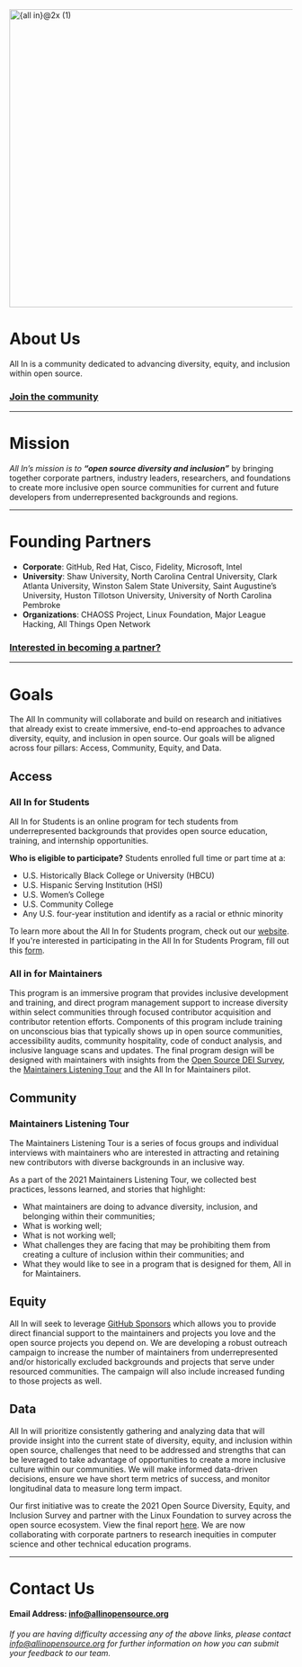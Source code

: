 <img width="530" alt="{all in}@2x (1)" src="https://user-images.githubusercontent.com/70516588/134951921-f530bb68-3190-4ab4-b86a-1c96b1d62cab.png">


# About Us
All In is a community dedicated to advancing diversity, equity, and inclusion within open source.  

### [Join the community](https://allinopensource.org/become-a-partner/)

---

# Mission
_All In’s mission is to  **“open source diversity and inclusion”**_ by bringing together corporate partners, industry leaders, researchers, and foundations to create more inclusive open source communities for current and future developers from underrepresented backgrounds and regions.


---

# Founding Partners
- **Corporate**: GitHub, Red Hat, Cisco, Fidelity, Microsoft, Intel
- **University**: Shaw University, North Carolina Central University, Clark Atlanta University, Winston Salem State University, Saint Augustine’s University, Huston Tillotson University, University of North Carolina Pembroke
- **Organizations**: CHAOSS Project, Linux Foundation, Major League Hacking, All Things Open Network

### [Interested in becoming a partner?](https://allinopensource.org/become-a-partner/)
---

# Goals
The All In community will collaborate and build on research and initiatives that already exist to create immersive, end-to-end approaches to advance diversity, equity, and inclusion in open source. Our goals will be aligned across four pillars: Access, Community, Equity, and Data.

## Access

### All In for Students 
All In for Students is an online program for tech students from underrepresented backgrounds that provides open source education, training, and internship opportunities. 

**Who is eligible to participate?**
Students enrolled full time or part time at a:
- U.S. Historically Black College or University (HBCU)
- U.S. Hispanic Serving Institution (HSI)
- U.S. Women’s College
- U.S. Community College
- Any U.S. four-year institution and identify as a racial or ethnic minority

To learn more about the All In for Students program, check out our [website](https://allinopensource.org/access/). If you're interested in participating in the All In for Students Program, fill out this [form](https://docs.google.com/forms/d/e/1FAIpQLSfMJM7ILztN9Mv1fjLZYN5GniJrcfP_0uG8VW7e3lBULmfohw/viewform). 


### All in for Maintainers
This program is an immersive program that provides inclusive development and training, and direct program management support to increase diversity within select communities through focused contributor acquisition and contributor retention efforts. Components of this program include training on unconscious bias that typically shows up in open source communities, accessibility audits, community hospitality, code of conduct analysis, and inclusive language scans and updates. The final program design will be designed with maintainers with insights from the [Open Source DEI Survey](https://www.linuxfoundation.org/press-release/linux-foundation-launches-2021-open-source-diversity-equity-and-inclusion-survey/), the [Maintainers Listening Tour](https://github.com/soyetubo/All-In/blob/main/README.md#maintainers-listening-tour) and the All In for Maintainers pilot.

## Community

### Maintainers Listening Tour
The Maintainers Listening Tour is a series of focus groups and individual interviews with maintainers who are interested in attracting and retaining new contributors with diverse backgrounds in an inclusive way. 

As a part of  the 2021 Maintainers Listening Tour, we collected best practices, lessons learned, and stories that highlight:
- What maintainers are doing to advance diversity, inclusion, and belonging within their communities;
- What is working well;
- What is not working well;
- What challenges they are facing that may be prohibiting them from creating a culture of inclusion within their communities; and 
- What they would like to see in a program that is designed for them, All in for Maintainers.

## Equity
All In will seek to leverage [GitHub Sponsors](https://github.com/sponsors) which allows you to provide direct financial support to the maintainers and projects you love and the open source projects you depend on. We are developing a robust outreach campaign to increase the number of maintainers from underrepresented and/or historically excluded backgrounds and projects that serve under resourced communities. The campaign will also include increased funding to those projects as well. 

## Data
All In will prioritize consistently gathering and analyzing data that will provide insight into the current state of diversity, equity, and inclusion within open source, challenges that need to be addressed and strengths that can be leveraged to take advantage of opportunities to create a more inclusive culture within our communities. We will make informed data-driven decisions, ensure we have short term metrics of success, and monitor longitudinal data to measure long term impact. 

Our first initiative was to create the 2021 Open Source Diversity, Equity, and Inclusion Survey and partner with the Linux Foundation to survey across the open source ecosystem. View the final report [here](https://www.prnewswire.com/news-releases/linux-foundation-research-reveals-new-open-source-diversity-equity-and-inclusion-trends-301444234.html). We are now collaborating with corporate partners to research inequities in computer science and other technical education programs.

---

# Contact Us

#### Email Address: info@allinopensource.org

_If you are having difficulty accessing any of the above links, please contact info@allinopensource.org for further information on how you can submit your feedback to our team._
